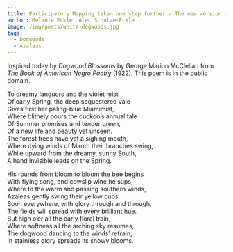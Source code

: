 ```yaml
---
title: Participatory Mapping taken one step further - The new version of the Sketch Map Tool
author: Melanie Eckle, Alec Schulze-Eckle
image: /img/posts/white-dogwoods.jpg
tags:
  - Dogwoods
  - Azaleas
---
```

Inspired today by *Dogwood Blossoms* by George Marion McClellan from *The Book of American Negro Poetry* (1922). This poem is in the public domain.

To dreamy languors and the violet mist<br/>
   Of early Spring, the deep sequestered vale<br/>
Gives first her paling-blue Miamimist,<br/>
    Where blithely pours the cuckoo’s annual tale<br/>
Of Summer promises and tender green,<br/>
    Of a new life and beauty yet unseen.<br/>
The forest trees have yet a sighing mouth,<br/>
    Where dying winds of March their branches swing,<br/>
While upward from the dreamy, sunny South,<br/>
    A hand invisible leads on the Spring.<br/>

His rounds from bloom to bloom the bee begins<br/>
    With flying song, and cowslip wine he sups,<br/>
Where to the warm and passing southern winds,<br/>
    Azaleas gently swing their yellow cups.<br/>
Soon everywhere, with glory through and through,<br/>
    The fields will spread with every brilliant hue.<br/>
But high o’er all the early floral train,<br/>
    Where softness all the arching sky resumes,<br/>
The dogwood dancing to the winds’ refrain,<br/>
    In stainless glory spreads its snowy blooms.

